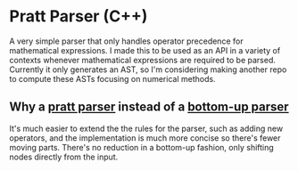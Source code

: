 # Pratt Parser (C++)
A very simple parser that only handles operator precedence for mathematical expressions. I made this to be used as an API in a variety of contexts whenever mathematical expressions are required to be parsed. Currently it only generates an AST, so I'm considering making another repo to compute these ASTs focusing on numerical methods. 

## Why a [pratt parser](https://en.m.wikipedia.org/w/index.php?title=Operator-precedence_parser&diffonly=true#Pratt_parsing) instead of a [bottom-up parser](https://en.wikipedia.org/wiki/Shunting_yard_algorithm)
It's much easier to extend the the rules for the parser, such as adding new operators, and the implementation is much more concise so there's fewer moving parts. There's no reduction in a bottom-up fashion, only shifting nodes directly from the input. 
